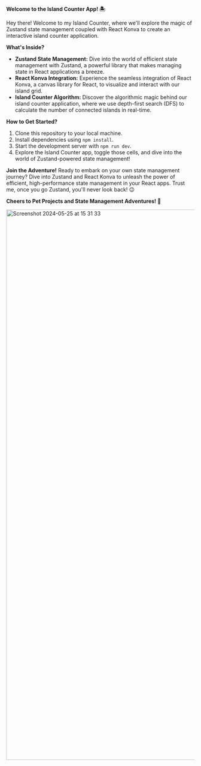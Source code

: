 **Welcome to the Island Counter App! 🏝️**

Hey there! Welcome to my Island Counter, where we'll explore the magic of Zustand state management coupled with React Konva to create an interactive island counter application.

**What's Inside?**

- **Zustand State Management:** Dive into the world of efficient state management with Zustand, a powerful library that makes managing state in React applications a breeze.
- **React Konva Integration:** Experience the seamless integration of React Konva, a canvas library for React, to visualize and interact with our island grid.
- **Island Counter Algorithm:** Discover the algorithmic magic behind our island counter application, where we use depth-first search (DFS) to calculate the number of connected islands in real-time.

**How to Get Started?**

1.  Clone this repository to your local machine.
2.  Install dependencies using `npm install`.
3.  Start the development server with `npm run dev`.
4.  Explore the Island Counter app, toggle those cells, and dive into the world of Zustand-powered state management!

**Join the Adventure!** Ready to embark on your own state management journey? Dive into Zustand and React Konva to unleash the power of efficient, high-performance state management in your React apps. Trust me, once you go Zustand, you'll never look back! 😉

**Cheers to Pet Projects and State Management Adventures! 🎉**

<img width="1467" alt="Screenshot 2024-05-25 at 15 31 33" src="https://github.com/girumasfaw/island-counter/assets/33421525/b3919ad3-b460-4984-8b51-7ab0bb3623c3">
